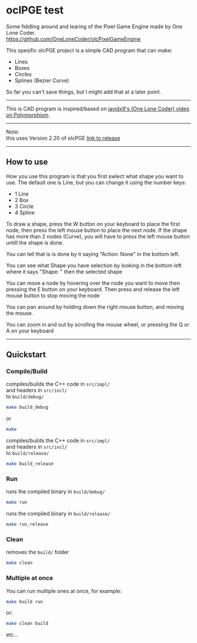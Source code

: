 # oclPGE test
Some fiddling around and learing of the Pixel Game Engine made by One Lone Coder.  
https://github.com/OneLoneCoder/olcPixelGameEngine

This spesific olcPGE project is a simple CAD program that can make:
- Lines
- Boxes
- Circles
- Splines (Bezier Curve)

So far you can't save things, but I might add that at a later point.

---

This is CAD program is inspired/based on [javidx9's (One Lone Coder) video on Polymorphism](https://youtu.be/kxKKHKSMGIg).

---

Note:  
this uses Version 2.20 of olcPGE
[link to release](https://github.com/OneLoneCoder/olcPixelGameEngine/releases/tag/v2.20)

---

## How to use

How you use this program is that you first swlect what shape you want to use.
The default one is Line, but you can change it using the number keys:
- 1  Line
- 2  Box
- 3  Circle
- 4  Spline

To draw a shape,
press the W button on your keyboard to place the first node,
then press the left mouse button to place the next node.
If the shape has more than 2 nodes (Curve), 
you will have to press the left mouse button
untill the shape is done.

You can tell that is is done by it saying "Action: None" in the bottom left.

You can see what Shape you have selection 
by looking in the bottom left 
where it says "Shape: " then the selected shape

You can move a node by hovering over the node you want to move
then pressing the E button on your keyboard.
Then press and release the left mouse button to stop moving the node

You can pan around by holding down the right mouse button, and moving the mouse.

You can zoom in and out by scrolling the mouse wheel, or pressing the Q or A on your keyboard

---

## Quickstart

### Compile/Build
compiles/builds the C++ code in `src/impl/`   
and headers in `src/incl/`   
to `build/debug/`  
```sh
make build_debug
```
or
```sh
make
```

compiles/builds the C++ code in `src/impl/`   
and headers in `src/incl/`   
to `build/release/`  
```sh
make build_release
```

### Run
runs the compiled binary in `build/debug/`
```sh
make run
```

runs the compiled binary in `build/release/`
```sh
make run_release
```

### Clean
removes the `build/` folder
```sh
make clean
```

### Multiple at once
You can run multiple ones at once, for example:
```sh
make build run
```
or:
```sh
make clean build
```
etc...
